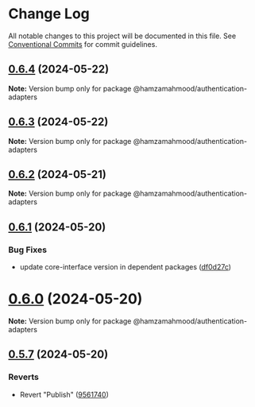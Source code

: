 # Change Log

All notable changes to this project will be documented in this file.
See [Conventional Commits](https://conventionalcommits.org) for commit guidelines.

## [0.6.4](https://github.com/apimatic/apimatic-js-runtime/compare/@hamzamahmood/authentication-adapters@0.6.2...@hamzamahmood/authentication-adapters@0.6.4) (2024-05-22)

**Note:** Version bump only for package @hamzamahmood/authentication-adapters

## [0.6.3](https://github.com/apimatic/apimatic-js-runtime/compare/@hamzamahmood/authentication-adapters@0.6.2...@hamzamahmood/authentication-adapters@0.6.3) (2024-05-22)

**Note:** Version bump only for package @hamzamahmood/authentication-adapters

## [0.6.2](https://github.com/apimatic/apimatic-js-runtime/compare/@hamzamahmood/authentication-adapters@0.6.1...@hamzamahmood/authentication-adapters@0.6.2) (2024-05-21)

**Note:** Version bump only for package @hamzamahmood/authentication-adapters

## [0.6.1](https://github.com/apimatic/apimatic-js-runtime/compare/@hamzamahmood/authentication-adapters@0.6.0...@hamzamahmood/authentication-adapters@0.6.1) (2024-05-20)

### Bug Fixes

- update core-interface version in dependent packages ([df0d27c](https://github.com/apimatic/apimatic-js-runtime/commit/df0d27ca0242a0294c4501defb125c3ff6312347))

# [0.6.0](https://github.com/apimatic/apimatic-js-runtime/compare/@hamzamahmood/authentication-adapters@0.5.7...@hamzamahmood/authentication-adapters@0.6.0) (2024-05-20)

**Note:** Version bump only for package @hamzamahmood/authentication-adapters

## [0.5.7](https://github.com/apimatic/apimatic-js-runtime/compare/@hamzamahmood/authentication-adapters@0.5.6...@hamzamahmood/authentication-adapters@0.5.7) (2024-05-20)

### Reverts

- Revert "Publish" ([9561740](https://github.com/apimatic/apimatic-js-runtime/commit/956174084b496d262d54256efd23ccdc19dfe0fe))
